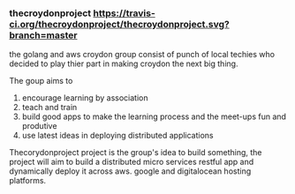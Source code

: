 

### thecroydonproject https://travis-ci.org/thecroydonproject/thecroydonproject.svg?branch=master



the golang and aws croydon group consist of punch of local techies who decided to play thier part in making croydon the next big thing.  

 The goup aims to 

1) encourage learning by association 
2) teach and train 
3) build good apps to make the learning process and the meet-ups fun and produtive 
4) use latest ideas in deploying distributed applications

  

Thecorydonproject project is the group's idea to build something,   the project   will aim to build a distributed micro services restful app and dynamically deploy it across aws. google and digitalocean hosting platforms. 






